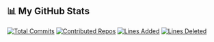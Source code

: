 ## 📊 My GitHub Stats

[![Total Commits](https://img.shields.io/badge/Commits-60-yellow)](#)
[![Contributed Repos](https://img.shields.io/badge/Contributed%20Repos-30-blue)](#)
[![Lines Added](https://img.shields.io/badge/Lines%20Added-19790-brightgreen)](#)
[![Lines Deleted](https://img.shields.io/badge/Lines%20Deleted-369-red)](#)